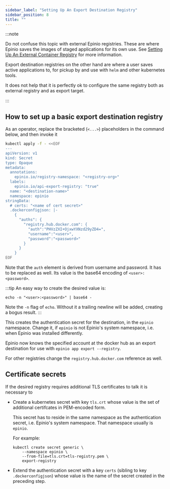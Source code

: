 ```yaml
---
sidebar_label: "Setting Up An Export Destination Registry"
sidebar_position: 8
title: ""
---
```


:::note

Do not confuse this topic with external Epinio registries.
These are where Epinio saves the images of staged applications for its own use.
See [Setting Up An External Container Registry](setup_external_registry.md) for more information.

Export destination registries on the other hand are where a user saves active applications to,
for pickup by and use with `helm` and other kubernetes tools.

It does not help that it is perfectly ok to configure the same registry both as external registry
and as export target.

:::

## How to set up a basic export destination registry

As an operator, replace the bracketed (`<...>`) placeholders in the command below, and then invoke it

```bash
kubectl apply -f - <<EOF
---
apiVersion: v1
kind: Secret
type: Opaque
metadata:
  annotations:
    epinio.io/registry-namespace: "<registry-org>"
  labels:
    epinio.io/api-export-registry: "true"
  name: "<destination-name>"
  namespace: epinio
stringData:
  # certs: "<name of cert secret>"
  .dockerconfigjson: |-
    {
      "auths": {
        "registry.hub.docker.com": {
          "auth":"PHVzZXI+OjxwYXNzd29yZD4=",
          "username":"<user>",
          "password":"<password>"
        }
      }
    }
EOF
```

Note that the `auth` element is derived from username and password.
It has to be replaced as well.
Its value is the base64 encoding of `<user>:<password>`.

:::tip
An easy way to create the desired value is:

```
echo -n "<user>:<password>" | base64 -
```

Note the `-n` flag of `echo`.
Without it a trailing newline will be added, creating a bogus result.
:::

This creates the authentication secret for the destination, in the `epinio` namespace.
Change it, if `epinio` is not Epinio's system namespace, i.e. when Epinio was installed differently.

Epinio now knows the specified account at the docker hub as an export destination for use with
`epinio app export --registry`.

For other registries change the `registry.hub.docker.com` reference as well.

## Certificate secrets

If the desired registry requires additional TLS certificates to talk it is necessary to

 - Create a kubernetes secret with key `tls.crt` whose value is the set of additional certifcates in
   PEM-encoded form.

   This secret has to reside in the same namespace as the authentication secret, i.e. Epinio's
   system namespace. That namespace usually is `epinio`.

   For example:

   ```
   kubectl create secret generic \
       --namespace epinio \
       --from-file=tls.crt=tls-registry.pem \
       export-registry
   ```

 - Extend the authentication secret with a key `certs` (sibling to key `.dockerconfigjson`) whose
   value is the name of the secret created in the preceding step.
